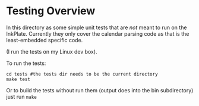 # Testing Overview

In this directory as some simple unit tests that are *not* meant to run on the InkPlate. 
Currently they only cover the calendar parsing code as that is the least-embedded specific 
code.

(I run the tests on my Linux dev box).

To run the tests:
```
cd tests #the tests dir needs to be the current directory
make test
```
Or to build the tests without run them (output does into the bin subdirectory) just
run `make`